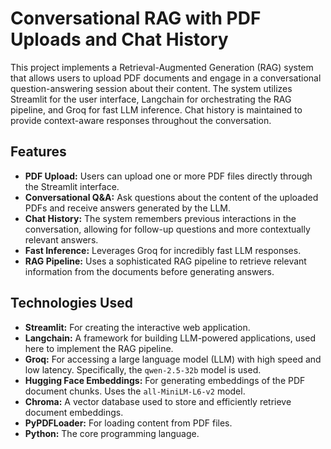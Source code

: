 # Conversational RAG with PDF Uploads and Chat History

This project implements a Retrieval-Augmented Generation (RAG) system that allows users to upload PDF documents and engage in a conversational question-answering session about their content.  The system utilizes Streamlit for the user interface, Langchain for orchestrating the RAG pipeline, and Groq for fast LLM inference.  Chat history is maintained to provide context-aware responses throughout the conversation.

## Features

*   **PDF Upload:**  Users can upload one or more PDF files directly through the Streamlit interface.
*   **Conversational Q&A:** Ask questions about the content of the uploaded PDFs and receive answers generated by the LLM.
*   **Chat History:** The system remembers previous interactions in the conversation, allowing for follow-up questions and more contextually relevant answers.
*   **Fast Inference:** Leverages Groq for incredibly fast LLM responses.
*   **RAG Pipeline:** Uses a sophisticated RAG pipeline to retrieve relevant information from the documents before generating answers.

## Technologies Used

*   **Streamlit:** For creating the interactive web application.
*   **Langchain:**  A framework for building LLM-powered applications, used here to implement the RAG pipeline.
*   **Groq:**  For accessing a large language model (LLM) with high speed and low latency.  Specifically, the `qwen-2.5-32b` model is used.
*   **Hugging Face Embeddings:**  For generating embeddings of the PDF document chunks.  Uses the `all-MiniLM-L6-v2` model.
*   **Chroma:**  A vector database used to store and efficiently retrieve document embeddings.
*   **PyPDFLoader:**  For loading content from PDF files.
*   **Python:** The core programming language.

